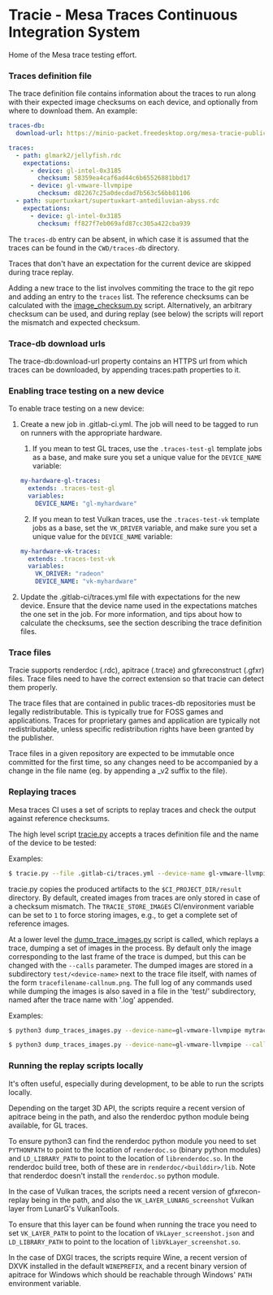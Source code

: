 Tracie - Mesa Traces Continuous Integration System
==================================================

Home of the Mesa trace testing effort.

### Traces definition file

The trace definition file contains information about the traces to run along
with their expected image checksums on each device, and optionally from where to
download them. An example:

```yaml
traces-db:
  download-url: https://minio-packet.freedesktop.org/mesa-tracie-public/

traces:
  - path: glmark2/jellyfish.rdc
    expectations:
      - device: gl-intel-0x3185
        checksum: 58359ea4caf6ad44c6b65526881bbd17
      - device: gl-vmware-llvmpipe
        checksum: d82267c25a0decdad7b563c56bb81106
  - path: supertuxkart/supertuxkart-antediluvian-abyss.rdc
    expectations:
      - device: gl-intel-0x3185
        checksum: ff827f7eb069afd87cc305a422cba939
```

The `traces-db` entry can be absent, in which case it is assumed that
the traces can be found in the `CWD/traces-db` directory.

Traces that don't have an expectation for the current device are skipped
during trace replay.

Adding a new trace to the list involves commiting the trace to the git repo and
adding an entry to the `traces` list. The reference checksums can be calculated
with the [image_checksum.py](.gitlab-ci/tracie/image_checksum.py) script.
Alternatively, an arbitrary checksum can be used, and during replay (see below)
the scripts will report the mismatch and expected checksum.

### Trace-db download urls

The trace-db:download-url property contains an HTTPS url from which traces can
be downloaded, by appending traces:path properties to it.

### Enabling trace testing on a new device

To enable trace testing on a new device:

1. Create a new job in .gitlab-ci.yml. The job will need to be tagged
   to run on runners with the appropriate hardware.

   1. If you mean to test GL traces, use the `.traces-test-gl`
      template jobs as a base, and make sure you set a unique value for the
     `DEVICE_NAME` variable:

   ```yaml
   my-hardware-gl-traces:
     extends: .traces-test-gl
     variables:
       DEVICE_NAME: "gl-myhardware"
   ```

   2. If you mean to test Vulkan traces, use the `.traces-test-vk`
      template jobs as a base, set the `VK_DRIVER` variable, and make
      sure you set a unique value for the `DEVICE_NAME` variable:

   ```yaml
   my-hardware-vk-traces:
     extends: .traces-test-vk
     variables:
       VK_DRIVER: "radeon"
       DEVICE_NAME: "vk-myhardware"
   ```

2. Update the .gitlab-ci/traces.yml file with expectations for the new device.
   Ensure that the device name used in the expectations matches the one
   set in the job. For more information, and tips about how to calculate
   the checksums, see the section describing the trace definition files.

### Trace files

Tracie supports renderdoc (.rdc), apitrace (.trace) and gfxreconstruct
(.gfxr) files. Trace files need to have the correct extension so that
tracie can detect them properly.

The trace files that are contained in public traces-db repositories must be
legally redistributable. This is typically true for FOSS games and
applications. Traces for proprietary games and application are typically not
redistributable, unless specific redistribution rights have been granted by the
publisher.

Trace files in a given repository are expected to be immutable once committed
for the first time, so any changes need to be accompanied by a change in the
file name (eg. by appending a _v2 suffix to the file).

### Replaying traces

Mesa traces CI uses a set of scripts to replay traces and check the output
against reference checksums.

The high level script [tracie.py](.gitlab-ci/tracie/tracie.py) accepts
a traces definition file and the name of the device to be tested:

Examples:

   ```sh
   $ tracie.py --file .gitlab-ci/traces.yml --device-name gl-vmware-llvmpipe
   ```

tracie.py copies the produced artifacts to the `$CI_PROJECT_DIR/result`
directory. By default, created images from traces are only stored in case of a
checksum mismatch. The `TRACIE_STORE_IMAGES` CI/environment variable can be set
to `1` to force storing images, e.g., to get a complete set of reference
images.

At a lower level the
[dump_trace_images.py](.gitlab-ci/tracie/dump_trace_images.py) script is
called, which replays a trace, dumping a set of images in the process. By
default only the image corresponding to the last frame of the trace is dumped,
but this can be changed with the `--calls` parameter. The dumped images are
stored in a subdirectory `test/<device-name>` next to the trace file itself,
with names of the form `tracefilename-callnum.png`.  The full log of any
commands used while dumping the images is also saved in a file in the
'test/<device-name>' subdirectory, named after the trace name with '.log'
appended.

Examples:

   ```sh
   $ python3 dump_traces_images.py --device-name=gl-vmware-llvmpipe mytrace.trace
   ```

   ```sh
   $ python3 dump_traces_images.py --device-name=gl-vmware-llvmpipe --calls=2075,3300 mytrace.trace
   ```

### Running the replay scripts locally

It's often useful, especially during development, to be able to run the scripts
locally.

Depending on the target 3D API, the scripts require a recent version
of apitrace being in the path, and also the renderdoc python module
being available, for GL traces.

To ensure python3 can find the renderdoc python module you need to set
`PYTHONPATH` to point to the location of `renderdoc.so` (binary python modules)
and `LD_LIBRARY_PATH` to point to the location of `librenderdoc.so`. In the
renderdoc build tree, both of these are in `renderdoc/<builddir>/lib`. Note
that renderdoc doesn't install the `renderdoc.so` python module.

In the case of Vulkan traces, the scripts need a recent version of
gfxrecon-replay being in the path, and also the
`VK_LAYER_LUNARG_screenshot` Vulkan layer from LunarG's VulkanTools.

To ensure that this layer can be found when running the trace you need
to set `VK_LAYER_PATH` to point to the location of
`VkLayer_screenshot.json` and `LD_LIBRARY_PATH` to point to the
location of `libVkLayer_screenshot.so`.

In the case of DXGI traces, the scripts require Wine, a recent version
of DXVK installed in the default `WINEPREFIX`, and a recent binary
version of apitrace for Windows which should be reachable through
Windows' `PATH` environment variable.
